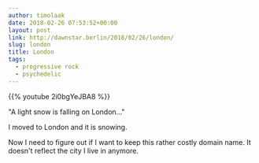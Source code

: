 ```yaml
---
author: timolaak
date: 2018-02-26 07:53:52+00:00
layout: post
link: http://dawnstar.berlin/2018/02/26/london/
slug: london
title: London
tags:
  - progressive rock
  - psychedelic
---
```


{{% youtube 2i0bgYeJBA8 %}}

"A light snow is falling on London..."

I moved to London and it is snowing.

Now I need to figure out if I want to keep this rather costly domain name. It doesn't reflect the city I live in anymore.
